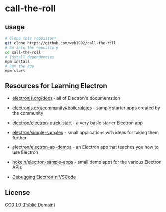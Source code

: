# call-the-roll

## usage

```bash
# Clone this repository
git clone https://github.com/web1992/call-the-roll
# Go into the repository
cd call-the-roll
# Install dependencies
npm install
# Run the app
npm start
```

## Resources for Learning Electron

* [electronjs.org/docs](https://electronjs.org/docs) - all of Electron's documentation
* [electronjs.org/community#boilerplates](https://electronjs.org/community#boilerplates) - sample starter apps created by the community
* [electron/electron-quick-start](https://github.com/electron/electron-quick-start) - a very basic starter Electron app
* [electron/simple-samples](https://github.com/electron/simple-samples) - small applications with ideas for taking them further
* [electron/electron-api-demos](https://github.com/electron/electron-api-demos) - an Electron app that teaches you how to use Electron
* [hokein/electron-sample-apps](https://github.com/hokein/electron-sample-apps) - small demo apps for the various Electron APIs

* [Debugging Electron in VSCode](https://github.com/octref/vscode-electron-debug)

## License

[CC0 1.0 (Public Domain)](LICENSE.md)
